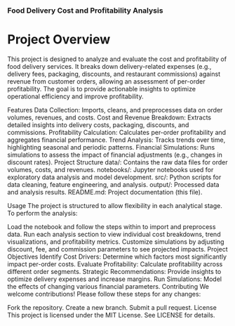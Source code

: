 ### Food Delivery Cost and Profitability Analysis
# Project Overview
This project is designed to analyze and evaluate the cost and profitability of food delivery services. It breaks down delivery-related expenses (e.g., delivery fees, packaging, discounts, and restaurant commissions) against revenue from customer orders, allowing an assessment of per-order profitability. The goal is to provide actionable insights to optimize operational efficiency and improve profitability.

Features
Data Collection: Imports, cleans, and preprocesses data on order volumes, revenues, and costs.
Cost and Revenue Breakdown: Extracts detailed insights into delivery costs, packaging, discounts, and commissions.
Profitability Calculation: Calculates per-order profitability and aggregates financial performance.
Trend Analysis: Tracks trends over time, highlighting seasonal and periodic patterns.
Financial Simulations: Runs simulations to assess the impact of financial adjustments (e.g., changes in discount rates).
Project Structure
data/: Contains the raw data files for order volumes, costs, and revenues.
notebooks/: Jupyter notebooks used for exploratory data analysis and model development.
src/: Python scripts for data cleaning, feature engineering, and analysis.
output/: Processed data and analysis results.
README.md: Project documentation (this file).

Usage
The project is structured to allow flexibility in each analytical stage. To perform the analysis:

Load the notebook and follow the steps within to import and preprocess data.
Run each analysis section to view individual cost breakdowns, trend visualizations, and profitability metrics.
Customize simulations by adjusting discount, fee, and commission parameters to see projected impacts.
Project Objectives
Identify Cost Drivers: Determine which factors most significantly impact per-order costs.
Evaluate Profitability: Calculate profitability across different order segments.
Strategic Recommendations: Provide insights to optimize delivery expenses and increase margins.
Run Simulations: Model the effects of changing various financial parameters.
Contributing
We welcome contributions! Please follow these steps for any changes:

Fork the repository.
Create a new branch.
Submit a pull request.
License
This project is licensed under the MIT License. See LICENSE for details.
